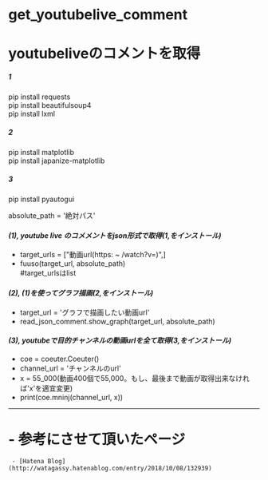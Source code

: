 # get_youtubelive_comment
# youtubeliveのコメントを取得  

##### 1  
pip install requests  
pip install beautifulsoup4  
pip install lxml  
  
##### 2  
pip install matplotlib  
pip install japanize-matplotlib  
  
##### 3  
pip install pyautogui  
  
absolute_path = '絶対パス'  

#### *(1), youtube live のコメメントをjson形式で取得(1,をインストール)*  
- target_urls = ["動画url(https: ~ /watch?v=)",]    
- fuuso(target_url, absolute_path)   
#target_urlsはlist  
  
#### *(2), (1)を使ってグラフ描画(2,をインストール)*  
- target_url = 'グラフで描画したい動画url'  
- read_json_comment.show_graph(target_url, absolute_path)  
  
#### *(3), youtubeで目的チャンネルの動画urlを全て取得(3,をインストール)*  
- coe = coeuter.Coeuter()  
- channel_url = 'チャンネルのurl'  
- x = 55_000(動画400個で55,000。もし、最後まで動画が取得出来なければ'x'を適宜変更)  
- print(coe.mninj(channel_url, x))  
  
______  
# -  参考にさせて頂いたページ  
     - [Hatena Blog](http://watagassy.hatenablog.com/entry/2018/10/08/132939)
